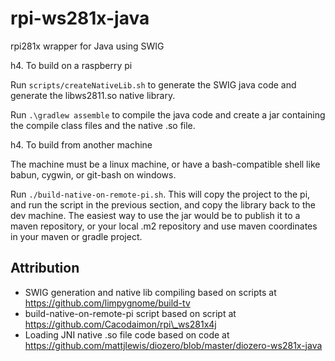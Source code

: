 # rpi-ws281x-java
rpi281x wrapper for Java using SWIG

h4. To build on a raspberry pi

Run `scripts/createNativeLib.sh` to generate the SWIG java code and generate the libws2811.so native library.

Run `.\gradlew assemble` to compile the java code and create a jar containing the compile class files and the native .so file.

h4. To build from another machine

The machine must be a linux machine, or have a bash-compatible shell like babun, cygwin, or git-bash on windows.

Run `./build-native-on-remote-pi.sh`.  This will copy the project to the pi, and run the script in the previous section, and copy the library back to the dev machine. The easiest way to use the jar would be to publish it to a maven repository, or your local .m2 repository and use maven coordinates in your maven or gradle project. 

Attribution
-----------
* SWIG generation and native lib compiling based on scripts at https://github.com/limpygnome/build-tv
* build-native-on-remote-pi script based on script at https://github.com/Cacodaimon/rpi\_ws281x4j
* Loading JNI native .so file code based on code at https://github.com/mattjlewis/diozero/blob/master/diozero-ws281x-java
